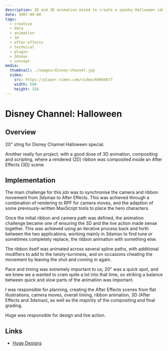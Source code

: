 ```yaml
---
description: 2D and 3D animation mixed to create a spooky Halloween ident
date: 2007-09-08
tags:
  - creative
  - data
  - animation
  - 3d
  - after-effects
  - technical
  - plugin
  - 3dsmax
  - concept
media:
  thumbnail: ./images/disney-channel.jpg
  video:
    src: https://player.vimeo.com/video/69044677
    width: 580
    height: 326
---
```


# Disney Channel: Halloween

## Overview

20" sting for Disney Channel Halloween special.

Another really fun project, with a good dose of 3D animation, compositing and scripting, where a rendered (2D) ribbon was composited inside an After Effects (3D) scene.

## Implementation

The main challenge for this job was to synchronise the camera and ribbon movement from 3dsmax to After Effects. This was achieved through a combination of rendering to RPF for camera moves, and the adaption of some previously-written MaxScript tools to place the hero characters.

Once the initial ribbon and camera path was defined, the animation challenge became one of ensuring the 3D and the live action made sense together. This was achieved using an iterative process back and forth between the two applications, working mainly in 3dsmax to find tune or sometimes completely replace, the ribbon animation with something else.

The ribbon itself was animated across several spline paths, with additional modifiers to add to the twisty-turniness, and on occasions cheating the movement by leaving the shot and coming in again.

Pace and timing was extremely important to us; 20" was a quick spot, and we knew we a wanted to cram quite a lot into that time, so striking a balance between quick and slow parts of the animation was important.

I was responsible for planning, creating the After Effects scenes from flat illustrations, camera moves, overall timing, ribbon animation, 3D (After Effects and 3dsmax), as well as the majority of the compositing and final grading.

Huge was responsible for design and live action.

## Links

- [Huge Designs](https://hugedesigns.co.uk)

